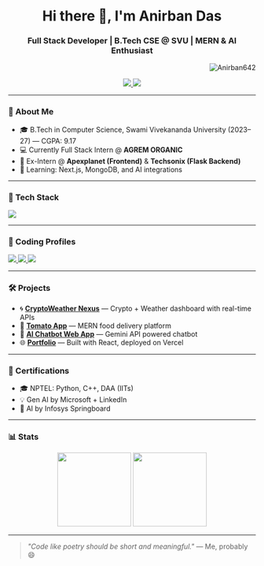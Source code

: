 <h1 align="center">Hi there 👋, I'm Anirban Das</h1>
<h3 align="center">Full Stack Developer | B.Tech CSE @ SVU | MERN & AI Enthusiast</h3>

<p align="right">
  <img src="https://komarev.com/ghpvc/?username=Anirban642&label=Profile+Views&color=blue&style=flat" alt="Anirban642" />
</p>


<p align="center">
  <a href="https://www.linkedin.com/in/anirban64237/" target="_blank">
    <img src="https://skillicons.dev/icons?i=linkedin" />
  </a>
  <a href="mailto:anirbandas64237@gmail.com" target="_blank">
    <img src="https://skillicons.dev/icons?i=gmail" />
  </a>
<!--   <a href="https://github.com/Anirban642" target="_blank">
    <img src="https://skillicons.dev/icons?i=github" />
  </a> -->
<!--   <a href="https://adportfolio-zeta.vercel.app/" target="_blank">
    <img src="https://img.shields.io/badge/Portfolio-grey?style=flat&logo=vercel" />
  </a> -->
</p>

---

### 🚀 About Me
- 🎓 B.Tech in Computer Science, Swami Vivekananda University (2023–27) — CGPA: 9.17
- 💻 Currently Full Stack Intern @ **AGREM ORGANIC**
- 🔧 Ex-Intern @ **Apexplanet (Frontend)** & **Techsonix (Flask Backend)**
- 🌱 Learning: Next.js, MongoDB, and AI integrations

---

### 💼 Tech Stack

<p align="left">
  <img src="https://skillicons.dev/icons?i=html,css,js,react,nextjs,nodejs,tailwind,bootstrap,python,java,c,mongodb,mysql,git,github,vscode,postman" />
</p>

---

### 🧠 Coding Profiles

<p align="left">
  <a href="https://leetcode.com/u/anirbandas64237/" target="_blank">
    <img src="https://img.shields.io/badge/LeetCode-FFA116?style=for-the-badge&logo=leetcode&logoColor=black" />
  </a>
  <a href="https://www.hackerrank.com/profile/anirbandas64237" target="_blank">
    <img src="https://img.shields.io/badge/HackerRank-2EC866?style=for-the-badge&logo=hackerrank&logoColor=white" />
  </a>
  <a href="https://www.codechef.com/users/ad_coder_642" target="_blank">
    <img src="https://img.shields.io/badge/CodeChef-5B4638?style=for-the-badge&logo=codechef&logoColor=white" />
  </a>
</p>


---

### 🛠️ Projects
- 🌀 [**CryptoWeather Nexus**](https://crypto-weather-nexus--beta.vercel.app/) — Crypto + Weather dashboard with real-time APIs
- 🍅 [**Tomato App**](https://tomato-react.vercel.app/) — MERN food delivery platform
- 🤖 [**AI Chatbot Web App**](https://anirban642.github.io/gemini-react/) — Gemini API powered chatbot
- 🌐 [**Portfolio**](https://adportfolio-zeta.vercel.app/) — Built with React, deployed on Vercel

---

### 📜 Certifications
- 🎓 NPTEL: Python, C++, DAA (IITs)
- 💡 Gen AI by Microsoft + LinkedIn
- 🤖 AI by Infosys Springboard

---

### 📊 Stats

<p align="center">
  <img src="https://github-readme-stats.vercel.app/api?username=Anirban642&show_icons=true&theme=tokyonight&hide_border=true" height="150" />
  <img src="https://github-readme-streak-stats.herokuapp.com?user=Anirban642&theme=tokyonight&hide_border=true" height="150"/>
</p>

---

> *"Code like poetry should be short and meaningful."* — Me, probably 😄
